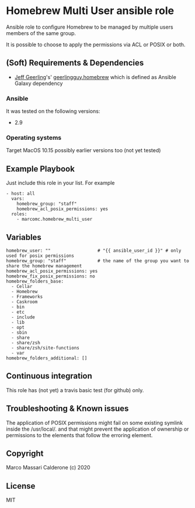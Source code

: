 # Homebrew Multi User ansible role
Ansible role to configure Homebrew to be managed by multiple users members of the same group.

It is possible to choose to apply the permissions via ACL or POSIX or both.

## (Soft) Requirements & Dependencies
* [Jeff Geerling](https://github.com/geerlingguy)'s' [geerlingguy.homebrew](https://github.com/geerlingguy/ansible-role-homebrew) which is defined as Ansible Galaxy dependency

### Ansible
It was tested on the following versions:
 * 2.9

### Operating systems
Target MacOS 10.15 possibly earlier versions too (not yet tested)

## Example Playbook
Just include this role in your list.
For example

    - host: all
      vars:
        homebrew_group: "staff"
        homebrew_acl_posix_permissions: yes
      roles:
        - marcomc.homebrew_multi_user

## Variables

    homebrew_user: ""                  # "{{ ansible_user_id }}" # only used for posix permissions
    homebrew_group: "staff"            # the name of the group you want to share the homebrew management
    homebrew_acl_posix_permissions: yes
    homebrew_fix_posix_permissions: no
    homebrew_folders_base:
      - Cellar
      - Homebrew
      - Frameworks
      - Caskroom
      - bin
      - etc
      - include
      - lib
      - opt
      - sbin
      - share
      - share/zsh
      - share/zsh/site-functions
      - var
    homebrew_folders_additional: []


## Continuous integration
This role has (not yet) a travis basic test (for github) only.

## Troubleshooting & Known issues
The application of POSIX permissions might fail on some existing symlink inside the /usr/local/<homebrew-dirs>. and that might prevent the application of ownership or permissions to the elements that follow the erroring element. 

## Copyright
Marco Massari Calderone (c) 2020

## License
MIT
